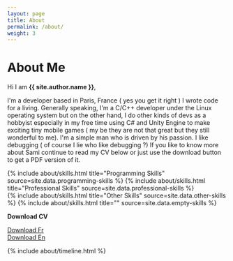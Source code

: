 ```yaml
---
layout: page
title: About
permalink: /about/
weight: 3
---
```


# **About Me**

Hi I am **{{ site.author.name }}**,<br>

I'm a developer based in Paris, France ( yes you get it right ) I wrote code for a living.
Generally speaking, I'm a C/C++ developer under the Linux operating system but on the other hand, I do other kinds of devs as a hobbyist especially in my free time using C# and Unity Engine to make exciting tiny mobile games ( my be they are not that great but they still wonderful to me).
I'm a simple man who is driven by his passion. I like debugging ( of course I lie who like debugging ?) 
If you like to know more about Sami continue to read my CV below or just use the download button to get a PDF version of it.

<div class="row">
{% include about/skills.html title="Programming Skills" source=site.data.programming-skills %}
{% include about/skills.html title="Professional Skills" source=site.data.professional-skills %}
</div>

<div class="row">
{% include about/skills.html title="Other Skills" source=site.data.other-skills %}
{% include about/skills.html title="" source=site.data.empty-skills %}  
</div>

**Download CV**
<p>
	 <a class="github-button" href="site.url" data-icon="octicon-cloud-download" aria-label="Download CV FR">Download Fr</a><br>
	 <a class="github-button" href="site.url" data-icon="octicon-cloud-download" aria-label="Download CV FR">Download En</a><br>
</p>

<div class="row">
{% include about/timeline.html %}
</div>